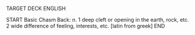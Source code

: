 TARGET DECK
ENGLISH

START
Basic
Chasm
Back: n. 1 deep cleft or opening in the earth, rock, etc. 2 wide difference of feeling, interests, etc. [latin from greek]
END
